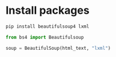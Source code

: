 # Install packages
```bash
pip install beautifulsoup4 lxml
```
```python
from bs4 import Beautifulsoup

soup = BeautifulSoup(html_text, "lxml")

```

